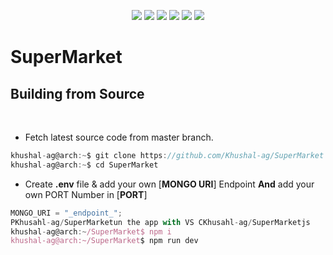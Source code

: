 <div align='center'>

![][views] ![][stars] ![][forks] ![][issues] ![][license] ![][repo-size]

</div>

# SuperMarket

## Building from Source

<br>

- Fetch latest source code from master branch.

```js
khushal-ag@arch:~$ git clone https://github.com/Khushal-ag/SuperMarket
khushal-ag@arch:~$ cd SuperMarket
```

- Create **.env** file & add your own [**MONGO URI**] Endpoint **And** add your own PORT Number in [**PORT**]

```js
MONGO_URI = "_endpoint_";
PKhusahl-ag/SuperMarketun the app with VS CKhusahl-ag/SuperMarketjs
khushal-ag@arch:~/SuperMarket$ npm i
khushal-ag@arch:~/SuperMarket$ npm run dev
```

<!----------------------------------{ Labels }--------------------------------->

[views]: https://komarev.com/ghpvc/?username=SuperMarket&label=view%20counter&color=red&style=flat
[repo-size]: https://img.shields.io/github/repo-size/Khushal-ag/SuperMarket
[issues]: https://img.shields.io/github/issues-raw/Khushal-ag/SuperMarket
[license]: https://img.shields.io/github/license/Khushal-ag/SuperMarket
[forks]: https://img.shields.io/github/forks/Khushal-ag/SuperMarket?style=flat
[stars]: https://img.shields.io/github/stars/Khushal-ag/SuperMarket
